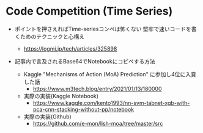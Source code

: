 # Code Competition (Time Series)

- ポイントを押さえればTime-seriesコンペは怖くない
堅牢で速いコードを書くためのテクニックと心構え
  - https://logmi.jp/tech/articles/325898

- 記事内で言及されるBase64でNotebookにコピペする方法
  - Kaggle "Mechanisms of Action (MoA) Prediction" に参加し4位に入賞した話
    - https://www.m3tech.blog/entry/2021/01/13/180000
  - 実際の実装(Kaggle Notebook)
    - https://www.kaggle.com/kento1993/nn-svm-tabnet-xgb-with-pca-cnn-stacking-without-pp/notebook
  - 実際の実装(Github)
    - https://github.com/e-mon/lish-moa/tree/master/src